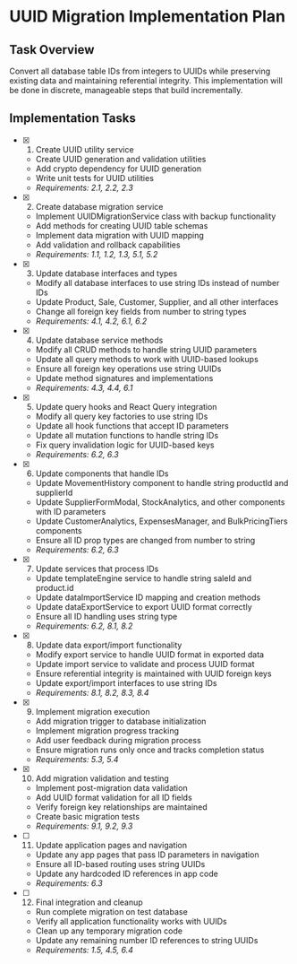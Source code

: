 # UUID Migration Implementation Plan

## Task Overview

Convert all database table IDs from integers to UUIDs while preserving existing data and maintaining referential integrity. This implementation will be done in discrete, manageable steps that build incrementally.

## Implementation Tasks

- [x] 1. Create UUID utility service

  - Create UUID generation and validation utilities
  - Add crypto dependency for UUID generation
  - Write unit tests for UUID utilities
  - _Requirements: 2.1, 2.2, 2.3_

- [x] 2. Create database migration service

  - Implement UUIDMigrationService class with backup functionality
  - Add methods for creating UUID table schemas
  - Implement data migration with UUID mapping
  - Add validation and rollback capabilities
  - _Requirements: 1.1, 1.2, 1.3, 5.1, 5.2_

- [x] 3. Update database interfaces and types

  - Modify all database interfaces to use string IDs instead of number IDs
  - Update Product, Sale, Customer, Supplier, and all other interfaces
  - Change all foreign key fields from number to string types
  - _Requirements: 4.1, 4.2, 6.1, 6.2_

- [x] 4. Update database service methods

  - Modify all CRUD methods to handle string UUID parameters
  - Update all query methods to work with UUID-based lookups
  - Ensure all foreign key operations use string UUIDs
  - Update method signatures and implementations
  - _Requirements: 4.3, 4.4, 6.1_

- [x] 5. Update query hooks and React Query integration

  - Modify all query key factories to use string IDs
  - Update all hook functions that accept ID parameters
  - Update all mutation functions to handle string IDs
  - Fix query invalidation logic for UUID-based keys
  - _Requirements: 6.2, 6.3_

- [x] 6. Update components that handle IDs

  - Update MovementHistory component to handle string productId and supplierId
  - Update SupplierFormModal, StockAnalytics, and other components with ID parameters
  - Update CustomerAnalytics, ExpensesManager, and BulkPricingTiers components
  - Ensure all ID prop types are changed from number to string
  - _Requirements: 6.2, 6.3_

- [x] 7. Update services that process IDs

  - Update templateEngine service to handle string saleId and product.id
  - Update dataImportService ID mapping and creation methods
  - Update dataExportService to export UUID format correctly
  - Ensure all ID handling uses string type
  - _Requirements: 6.2, 8.1, 8.2_

- [x] 8. Update data export/import functionality

  - Modify export service to handle UUID format in exported data
  - Update import service to validate and process UUID format
  - Ensure referential integrity is maintained with UUID foreign keys
  - Update export/import interfaces to use string IDs
  - _Requirements: 8.1, 8.2, 8.3, 8.4_

- [x] 9. Implement migration execution

  - Add migration trigger to database initialization
  - Implement migration progress tracking
  - Add user feedback during migration process
  - Ensure migration runs only once and tracks completion status
  - _Requirements: 5.3, 5.4_

- [x] 10. Add migration validation and testing

  - Implement post-migration data validation
  - Add UUID format validation for all ID fields
  - Verify foreign key relationships are maintained
  - Create basic migration tests
  - _Requirements: 9.1, 9.2, 9.3_

- [ ] 11. Update application pages and navigation

  - Update any app pages that pass ID parameters in navigation
  - Ensure all ID-based routing uses string UUIDs
  - Update any hardcoded ID references in app code
  - _Requirements: 6.3_

- [ ] 12. Final integration and cleanup
  - Run complete migration on test database
  - Verify all application functionality works with UUIDs
  - Clean up any temporary migration code
  - Update any remaining number ID references to string UUIDs
  - _Requirements: 1.5, 4.5, 6.4_
